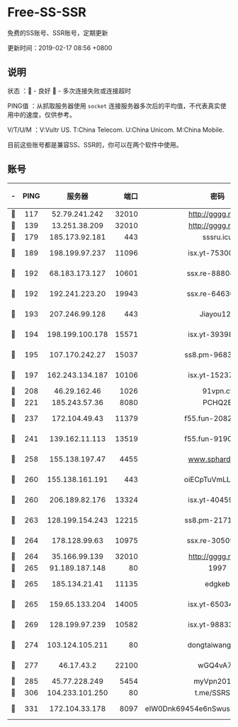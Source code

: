 # Free-SS-SSR

免费的SS账号、SSR账号，定期更新

更新时间：2019-02-17 08:56 +0800

## 说明

状态     ：🙂 - 良好 🙁 - 多次连接失败或连接超时

PING值   ：从抓取服务器使用 `socket` 连接服务器多次后的平均值，不代表真实使用中的速度，仅供参考。

V/T/U/M  ：V:Vultr US. T:China Telecom. U:China Unicom. M:China Mobile.

目前这些账号都是兼容SS、SSR的，你可以在两个软件中使用。

## 账号

|-|PING|服务器|端口|密码|加密方式|区域|V/T/U/M|
|:----:|:----:|:-----:|-----:|:----:|:----:|:----:|:----:|
|🙂|117|52.79.241.242|32010|http://gggg.rocks|chacha20|KR|10↑/10↑/10↑/10↑|
|🙂|139|13.251.38.209|32010|http://gggg.rocks|chacha20|SG|10↑/9↑/9↑/10↑|
|🙂|179|185.173.92.181|443|sssru.icu|rc4-md5|RU|10↑/10↑/10↑/10↑|
|🙂|189|198.199.97.237|11096|isx.yt-75300648|aes-256-cfb|US|10↑/10↑/10↑/10↑|
|🙂|192|68.183.173.127|10601|ssx.re-88808743|aes-256-cfb|US|7↑/7↑/7↑/7↑|
|🙂|192|192.241.223.20|19943|ssx.re-64630523|aes-256-cfb|US|7↑/7↑/7↑/7↑|
|🙂|193|207.246.99.128|443|Jiayou123|aes-256-cfb|US|10↑/10↑/10↑/10↑|
|🙂|194|198.199.100.178|15571|isx.yt-39398519|aes-256-cfb|US|10↑/10↑/10↑/10↑|
|🙂|195|107.170.242.27|15037|ss8.pm-96835028|aes-256-cfb|US|7↑/7↑/7↑/7↑|
|🙂|197|162.243.134.187|10106|isx.yt-15237932|aes-256-cfb|US|10↑/10↑/10↑/10↑|
|🙂|208|46.29.162.46|1026|91vpn.cf|rc4-md5|RU|10↑/10↑/10↑/10↑|
|🙂|221|185.243.57.36|8080|PCHQ2E|rc4-md5|US|9↑/10↑/9↑/10↑|
|🙂|237|172.104.49.43|11379|f55.fun-20821500|aes-256-cfb|SG|7↑/7↑/7↑/7↑|
|🙂|241|139.162.11.113|13519|f55.fun-91905600|aes-256-cfb|SG|7↑/7↑/7↑/7↑|
|🙂|258|155.138.197.47|4455|www.sphard.com|aes-256-cfb|US|9↑/10↑/10↑/10↑|
|🙂|260|155.138.161.191|443|oiECpTuVmLLxk4Ts|aes-256-cfb|US|10↑/10↑/10↑/10↑|
|🙂|260|206.189.82.176|13324|isx.yt-40459259|aes-256-cfb|SG|10↑/10↑/10↑/10↑|
|🙂|263|128.199.154.243|12215|ss8.pm-21717215|aes-256-cfb|SG|7↑/7↑/7↑/7↑|
|🙂|264|178.128.99.63|10975|ssx.re-30509784|aes-256-cfb|SG|7↑/7↑/7↑/7↑|
|🙂|264|35.166.99.139|32010|http://gggg.rocks|chacha20|US|9↑/9↑/9↑/9↑|
|🙂|265|91.189.187.148|80|1997|chacha20|US|10↑/10↑/10↑/10↑|
|🙂|265|185.134.21.41|11135|edgkeb|aes-256-cfb|GB|10↑/10↑/10↑/10↑|
|🙂|265|159.65.133.204|14005|isx.yt-65034190|aes-256-cfb|SG|10↑/10↑/10↑/10↑|
|🙂|269|128.199.97.239|10582|isx.yt-98833353|aes-256-cfb|SG|10↑/10↑/10↑/10↑|
|🙂|274|103.124.105.211|80|dongtaiwang.com|aes-256-cfb|US|10↑/10↑/10↑/10↑|
|🙂|277|46.17.43.2|22100|wGQ4vA7D|aes-256-gcm|RU|9↑/10↑/10↑/10↑|
|🙂|285|45.77.228.249|5454|myVpn2019[]|rc4-md5|GB|10↑/10↑/10↑/10↑|
|🙂|306|104.233.101.250|80|t.me/SSRSUB|rc4-md5|CA|10↑/10↑/10↑/10↑|
|🙂|331|172.104.33.178|8097|eIW0Dnk69454e6nSwuspv9DmS201tQ0D|aes-256-cfb|SG|10↑/10↑/10↑/10↑|
